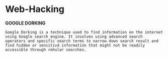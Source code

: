 # Web-Hacking

**GOOGLE DORKING**

    Google Dorking is a technique used to find information on the internet using Google search engine. It involves using advanced search operators and specific search terms to narrow down search result and find hidden or sensitivd information that might not be readily accessible through rehular searches.
